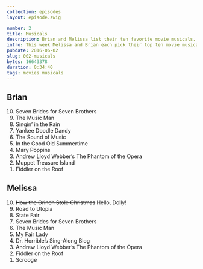 ```yaml
---
collection: episodes
layout: episode.swig

number: 2
title: Musicals
description: Brian and Melissa list their ten favorite movie musicals. 
intro: This week Melissa and Brian each pick their top ten movie musicals.
pubdate: 2016-06-02
slug: 002-musicals
bytes: 16643378
duration: 0:34:40
tags: movies musicals
---
```


## Brian
<ol reversed>
<li>Seven Brides for Seven Brothers
<li>The Music Man
<li>Singin’ in the Rain
<li>Yankee Doodle Dandy
<li>The Sound of Music
<li>In the Good Old Summertime
<li>Mary Poppins
<li>Andrew Lloyd Webber’s The Phantom of the Opera
<li>Muppet Treasure Island
<li>Fiddler on the Roof
</ol>

## Melissa
<ol reversed>
<li><span style="text-decoration:line-through;">How the Grinch Stole Christmas</span> Hello, Dolly!
<li>Road to Utopia
<li>State Fair
<li>Seven Brides for Seven Brothers
<li>The Music Man
<li>My Fair Lady
<li>Dr. Horrible’s Sing-Along Blog
<li>Andrew Lloyd Webber’s The Phantom of the Opera
<li>Fiddler on the Roof
<li>Scrooge
</ol>